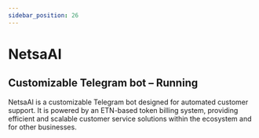 ```yaml
---
sidebar_position: 26
---
```


# NetsaAI

## Customizable Telegram bot – Running

NetsaAI is a customizable Telegram bot designed for automated customer support. It is powered by an ETN-based token billing system, providing efficient and scalable customer service solutions within the ecosystem and for other businesses.

